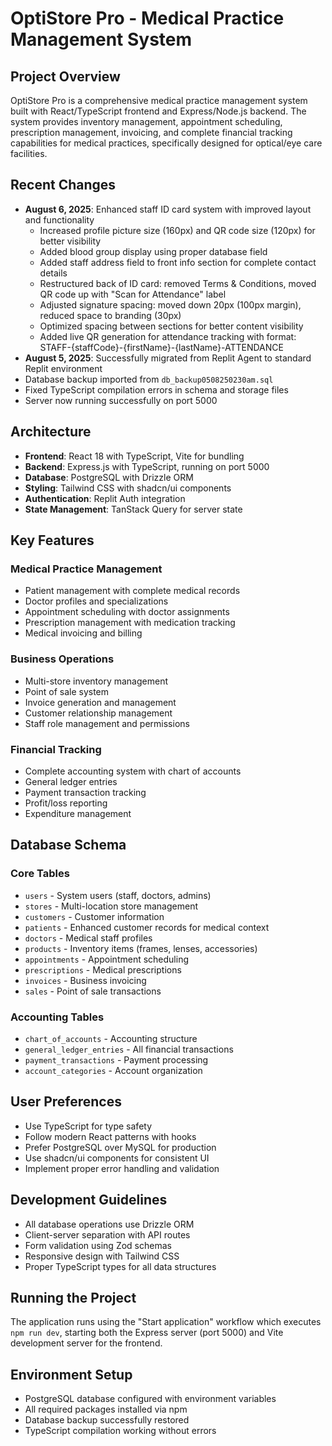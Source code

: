 # OptiStore Pro - Medical Practice Management System

## Project Overview
OptiStore Pro is a comprehensive medical practice management system built with React/TypeScript frontend and Express/Node.js backend. The system provides inventory management, appointment scheduling, prescription management, invoicing, and complete financial tracking capabilities for medical practices, specifically designed for optical/eye care facilities.

## Recent Changes
- **August 6, 2025**: Enhanced staff ID card system with improved layout and functionality
  - Increased profile picture size (160px) and QR code size (120px) for better visibility
  - Added blood group display using proper database field
  - Added staff address field to front info section for complete contact details
  - Restructured back of ID card: removed Terms & Conditions, moved QR code up with "Scan for Attendance" label
  - Adjusted signature spacing: moved down 20px (100px margin), reduced space to branding (30px)
  - Optimized spacing between sections for better content visibility
  - Added live QR generation for attendance tracking with format: STAFF-{staffCode}-{firstName}-{lastName}-ATTENDANCE
- **August 5, 2025**: Successfully migrated from Replit Agent to standard Replit environment
- Database backup imported from `db_backup0508250230am.sql`
- Fixed TypeScript compilation errors in schema and storage files
- Server now running successfully on port 5000

## Architecture
- **Frontend**: React 18 with TypeScript, Vite for bundling
- **Backend**: Express.js with TypeScript, running on port 5000
- **Database**: PostgreSQL with Drizzle ORM
- **Styling**: Tailwind CSS with shadcn/ui components
- **Authentication**: Replit Auth integration
- **State Management**: TanStack Query for server state

## Key Features
### Medical Practice Management
- Patient management with complete medical records
- Doctor profiles and specializations
- Appointment scheduling with doctor assignments
- Prescription management with medication tracking
- Medical invoicing and billing

### Business Operations
- Multi-store inventory management
- Point of sale system
- Invoice generation and management
- Customer relationship management
- Staff role management and permissions

### Financial Tracking
- Complete accounting system with chart of accounts
- General ledger entries
- Payment transaction tracking
- Profit/loss reporting
- Expenditure management

## Database Schema
### Core Tables
- `users` - System users (staff, doctors, admins)
- `stores` - Multi-location store management
- `customers` - Customer information
- `patients` - Enhanced customer records for medical context
- `doctors` - Medical staff profiles
- `products` - Inventory items (frames, lenses, accessories)
- `appointments` - Appointment scheduling
- `prescriptions` - Medical prescriptions
- `invoices` - Business invoicing
- `sales` - Point of sale transactions

### Accounting Tables
- `chart_of_accounts` - Accounting structure
- `general_ledger_entries` - All financial transactions
- `payment_transactions` - Payment processing
- `account_categories` - Account organization

## User Preferences
- Use TypeScript for type safety
- Follow modern React patterns with hooks
- Prefer PostgreSQL over MySQL for production
- Use shadcn/ui components for consistent UI
- Implement proper error handling and validation

## Development Guidelines
- All database operations use Drizzle ORM
- Client-server separation with API routes
- Form validation using Zod schemas
- Responsive design with Tailwind CSS
- Proper TypeScript types for all data structures

## Running the Project
The application runs using the "Start application" workflow which executes `npm run dev`, starting both the Express server (port 5000) and Vite development server for the frontend.

## Environment Setup
- PostgreSQL database configured with environment variables
- All required packages installed via npm
- Database backup successfully restored
- TypeScript compilation working without errors